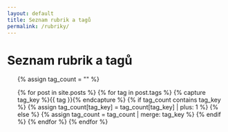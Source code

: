 ```yaml
---
layout: default
title: Seznam rubrik a tagů
permalink: /rubriky/
---
```

<h1>Seznam rubrik a tagů</h1>

<ul>
  {% assign tag_count = "" %}

  {% for post in site.posts %}
    {% for tag in post.tags %}
      {% capture tag_key %}{{ tag }}{% endcapture %}
      {% if tag_count contains tag_key %}
        {% assign tag_count[tag_key] = tag_count[tag_key] | plus: 1 %}
      {% else %}
        {% assign tag_count = tag_count | merge: tag_key %}
      {% endif %}
    {% endfor %}
  {% endfor %}
</ul>